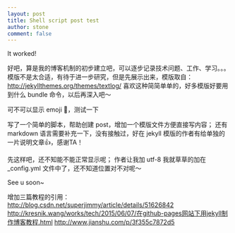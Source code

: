 ```yaml
---
layout: post
title: Shell script post test
author: stone
comment: false
---
```


It worked!

好吧，算是我的博客机制的初步建立吧，可以逐步记录技术问题、工作、学习。。。
模版不是太合适，有待于进一步研究，但是先展示出来，模版取自：http://jekyllthemes.org/themes/textlog/
喜欢这种简简单单的，好多模版好要用到什么 bundle 命令，以后再深入吧～

可不可以显示 emoji 👿，测试一下

写了一个简单的脚本，帮助创建 post，增加一个模版文件方便直接写内容；
还有 markdown 语言需要补充一下，没有接触过，好在 jekyll 模版的作者有给单独的一片说明文章👍，感谢TA！

先这样吧，还不知能不能正常显示呢；
作者让我加 utf-8 我就草草的加在 _config.yml 文件中了，还不知道位置对不对呢～

See u soon~

增加三篇教程的引用：
http://blog.csdn.net/superjimmy/article/details/51626842
http://kresnik.wang/works/tech/2015/06/07/在github-pages网站下用jekyll制作博客教程.html
http://www.jianshu.com/p/3f355c7872d5

